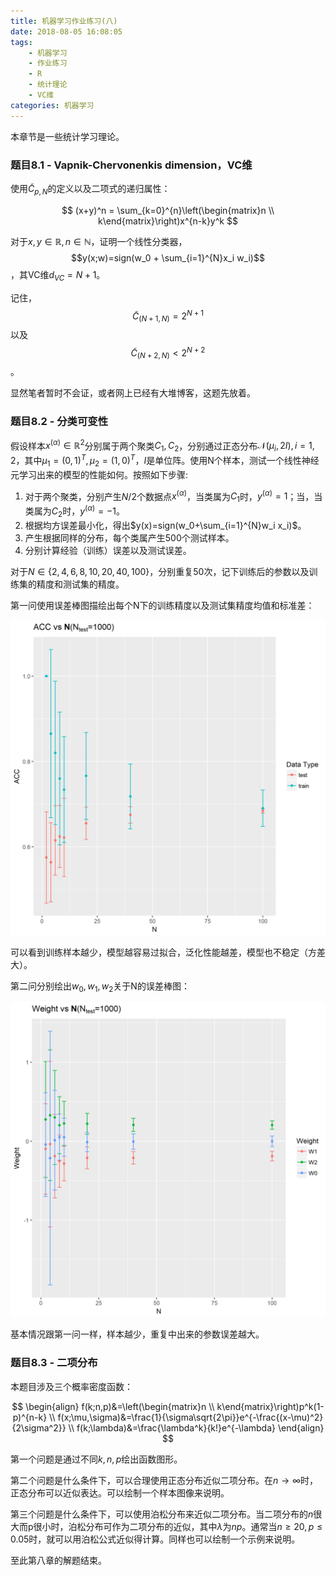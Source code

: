 ```yaml
---
title: 机器学习作业练习(八)
date: 2018-08-05 16:08:05
tags:
    - 机器学习
    - 作业练习
    - R
    - 统计理论
    - VC维
categories: 机器学习
---
```


本章节是一些统计学习理论。

### 题目8.1 - Vapnik-Chervonenkis dimension，VC维

使用$\tilde{C}_{p,N}$的定义以及二项式的递归属性：

$$
(x+y)^n = \sum_{k=0}^{n}\left(\begin{matrix}n \\ k\end{matrix}\right)x^{n-k}y^k
$$

对于$x,y\in\mathbb{R},n\in\mathbb{N}$，证明一个线性分类器，$$y(x;w)=sign(w_0 + \sum_{i=1}^{N}x_i w_i)$$，其VC维$d_{VC}=N+1$。

记住，$$\tilde{C}_{(N+1,N)} = 2^{N+1}$$以及$$\tilde{C}_{(N+2,N)}<2^{N+2}$$。

显然笔者暂时不会证，或者网上已经有大堆博客，这题先放着。

### 题目8.2 - 分类可变性

假设样本$x^{(\alpha)}\in\mathbb{R}^2$分别属于两个聚类$C_1, C_2$，分别通过正态分布$\mathcal{N}(\mu_i, 2I),i=1,2$，其中$\mu_1 = (0,1)^T, \mu_2 = (1,0)^T$，$I$是单位阵。使用N个样本，测试一个线性神经元学习出来的模型的性能如何。按照如下步骤:

1. 对于两个聚类，分别产生$N/2$个数据点$x^{(\alpha)}$，当类属为$C_1$时，$y^{(\alpha)}=1$；当，当类属为$C_2$时，$y^{(\alpha)}=-1$。
2. 根据均方误差最小化，得出$y(x)=sign(w_0+\sum_{i=1}^{N}w_i x_i)$。
3. 产生根据同样的分布，每个类属产生500个测试样本。
4. 分别计算经验（训练）误差以及测试误差。

对于$N\in \{2,4,6,8,10,20,40,100\}$，分别重复50次，记下训练后的参数以及训练集的精度和测试集的精度。

第一问使用误差棒图描绘出每个N下的训练精度以及测试集精度均值和标准差：

![](机器学习作业练习-八/e8-2a-all.png)

可以看到训练样本越少，模型越容易过拟合，泛化性能越差，模型也不稳定（方差大）。

第二问分别绘出$w_0, w_1, w_2$关于N的误差棒图：

![](机器学习作业练习-八/e8-2b.png)

基本情况跟第一问一样，样本越少，重复中出来的参数误差越大。

### 题目8.3 - 二项分布

本题目涉及三个概率密度函数：

$$
\begin{align}
f(k;n,p)&=\left(\begin{matrix}n \\ k\end{matrix}\right)p^k(1-p)^{n-k} \\
f(x;\mu,\sigma)&=\frac{1}{\sigma\sqrt{2\pi}}e^{-\frac{(x-\mu)^2}{2\sigma^2}} \\
f(k;\lambda)&=\frac{\lambda^k}{k!}e^{-\lambda}
\end{align}
$$

第一个问题是通过不同$k,n,p$绘出函数图形。

第二个问题是什么条件下，可以合理使用正态分布近似二项分布。在$n\to\infty$时，正态分布可以近似表达。可以绘制一个样本图像来说明。

第三个问题是什么条件下，可以使用泊松分布来近似二项分布。当二项分布的$n$很大而p很小时，泊松分布可作为二项分布的近似，其中$\lambda$为$np$。通常当$n \ge 20,p \le 0.05$时，就可以用泊松公式近似得计算。同样也可以绘制一个示例来说明。

至此第八章的解题结束。